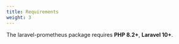 ```yaml
---
title: Requirements
weight: 3
---
```


The laravel-prometheus package requires **PHP 8.2+**,  **Laravel 10+**.
